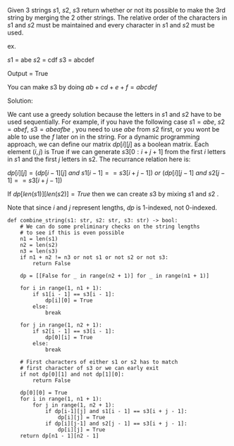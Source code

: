 Given 3 strings $s1$, $s2$, $s3$ return whether or not its possible to make the 3rd string by merging the 2 other strings. The relative order of the characters in $s1$ and $s2$ must be maintained and every character in $s1$ and $s2$ must be used.

ex.

$s1$ = abe
$s2$ = cdf
$s3$ = abcdef

Output = True

You can make $s3$ by doing $ab + cd + e+ f = abcdef$

Solution:

We cant use a greedy solution because the letters in $s1$ and $s2$ have to be used sequentially. For example, if you have the following case $s1 = abe$, $s2= abef$, $s3 = abeafbe$ , you need to use $abe$ from $s2$ first, or you wont be able to use the $f$ later on in the string. For a dynamic programming approach, we can define our matrix $dp[i][j]$ as a boolean matrix. Each element $(i, j)$ is True if we can generate $s3[0: i + j + 1]$ from the first $i$ letters in $s1$ and the first $j$ letters in s2. The recurrance relation here is:

$dp[i][j] = (dp[i-1][j]\ and\ s1[i - 1] == s3[i + j - 1])\ or\ (dp[i][j-1]\ and\ s2[j - 1] == s3[i + j - 1])$

If $dp[len(s1)][len(s2)] = True$ then we can create $s3$ by mixing $s1$ and $s2$ .

Note that since $i$ and $j$ represent lengths, $dp$ is 1-indexed, not 0-indexed.

```
def combine_string(s1: str, s2: str, s3: str) -> bool:
	# We can do some preliminary checks on the string lengths
	# to see if this is even possible
	n1 = len(s1)
	n2 = len(s2)
	n3 = len(s3)
	if n1 + n2 != n3 or not s1 or not s2 or not s3:
		return False
	
	dp = [[False for _ in range(n2 + 1)] for _ in range(n1 + 1)]

	for i in range(1, n1 + 1):
		if s1[i - 1] == s3[i - 1]:
			dp[i][0] = True
		else:
			break

	for j in range(1, n2 + 1):
		if s2[i - 1] == s3[i - 1]:
			dp[0][i] = True
		else:
			break

	# First characters of either s1 or s2 has to match
	# first character of s3 or we can early exit
	if not dp[0][1] and not dp[1][0]:
		return False

	dp[0][0] = True
	for i in range(1, n1 + 1):
		for j in range(1, n2 + 1):
			if dp[i-1][j] and s1[i - 1] == s3[i + j - 1]:
				dp[i][j] = True
			if dp[i][j-1] and s2[j - 1] == s3[i + j - 1]:
				dp[i][j] = True
	return dp[n1 - 1][n2 - 1]

```